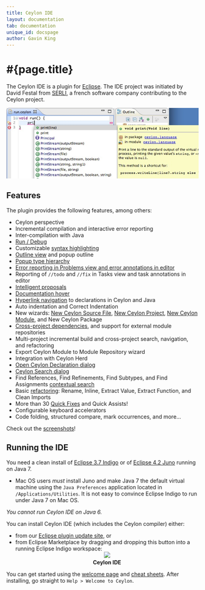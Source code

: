```yaml
---
title: Ceylon IDE
layout: documentation
tab: documentation
unique_id: docspage
author: Gavin King
---
```

# #{page.title}

[eclipse]: http://www.eclipse.org/downloads/
[juno]: http://eclipse.org/juno

The Ceylon IDE is a plugin for [Eclipse][eclipse]. The IDE project was 
initiated by David Festal from [SERLI](http://www.serli.com/), a french 
software company contributing to the Ceylon project.

![teaser](/images/screenshots/teaser.png)

## Features

The plugin provides the following features, among others:

* Ceylon perspective
* Incremental compilation and interactive error reporting
* Inter-compilation with Java
* [Run / Debug](screenshots#ceylon_launcher_dialog)
* Customizable [syntax highlighting](screenshots#syntax_highlighting_and_outline_view)
* [Outline view](screenshots#syntax_highlighting_and_outline_view) 
  and popup outline
* [Popup type hierarchy](screenshots#popup_type_hierarchy)
* [Error reporting in Problems view
  and error annotations in editor](screenshots#error_highlighting_error_annotations_and_problems_view)
* Reporting of `//todo` and `//fix` in Tasks view
  and task annotations in editor
* [Intelligent proposals](screenshots#intelligent_autocompletion)
* [Documentation hover](screenshots#hover_help)
* [Hyperlink navigation](screenshots#hyperlink_navigation) to 
  declarations in Ceylon and Java
* Auto indentation and Correct Indentation
* New wizards: [New Ceylon Source File](screenshots#new_ceylon_unit_wizard),
  [New Ceylon Project](screenshots#new_ceylon_project_wizard),
  [New Ceylon Module](screenshots#new_ceylon_module_wizard), and 
  New Ceylon Package
* [Cross-project dependencies](screenshots#cross_project_dependencies),
  and support for external module repositories
* Multi-project incremental build and cross-project search, 
  navigation, and refactoring
* Export Ceylon Module to Module Repository wizard
* Integration with Ceylon Herd
* [Open Ceylon Declaration dialog](screenshots#open_ceylon_declaration_dialog)
* [Ceylon Search dialog](screenshots#ceylon_search_dialog)
* Find References, Find Refinements, Find Subtypes, and Find Assignments
  [contextual search](screenshots#find_references_search_results)
* Basic [refactoring](screenshots#rename_refactoring_preview): 
  Rename, Inline, Extract Value, Extract Function, and Clean Imports
* More than 30 [Quick Fixes](screenshots#quick_fixes) and Quick Assists!
* Configurable keyboard accelerators
* Code folding, structured compare, mark occurrences, and more...

Check out the [screenshots](screenshots)!

## Running the IDE

You need a clean install of [Eclipse 3.7 Indigo][eclipse] or of 
[Eclipse 4.2 Juno][juno] running on Java 7. 

- Mac OS users _must_ install Juno and make Java 7 the default 
  virtual machine using the `Java Preferences` application located 
  in `/Applications/Utilities`. It is not easy to convince Eclipse
  Indigo to run under Java 7 on Mac OS.

_You cannot run Ceylon IDE on Java 6._

You can install Ceylon IDE (which includes the Ceylon compiler) either:

* from our [Eclipse plugin update site](install), or 
* from Eclipse Marketplace by dragging and dropping this button into 
  a running Eclipse Indigo workspace:
  <a href='http://marketplace.eclipse.org/marketplace-client-intro?mpc_install=185799' title='Drag and drop into a running Eclipse Indigo workspace to install Ceylon IDE' style="display:block;text-align:center;font-weight:bold;text-decoration:none"> 
  <img src='http://marketplace.eclipse.org/misc/installbutton.png'/>
  <br/>Ceylon IDE 
  </a>

You can get started using the [welcome page](screenshots#welcome_page) and 
[cheat sheets](screenshots#cheat_sheets). After installing, go straight to 
`Help > Welcome to Ceylon`.
